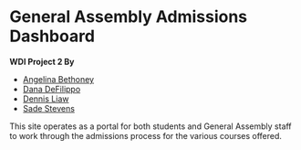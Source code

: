 # General Assembly Admissions Dashboard

**WDI Project 2 By**

- [Angelina Bethoney](http://www.github.com/ambethoney)
- [Dana DeFilippo](http://www.github.com/danadflip)
- [Dennis Liaw](http://www.github.com/centrodl)
- [Sade Stevens](http://www.github.com/sadestevens)

This site operates as a portal for both students and General Assembly staff to work through the admissions process for the various courses offered.
